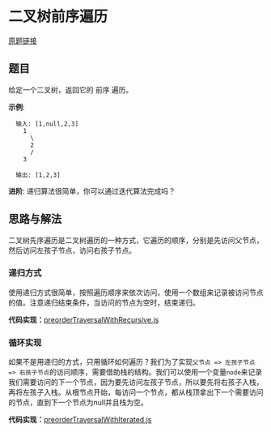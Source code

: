 # 二叉树前序遍历
[原题链接](https://leetcode-cn.com/problems/binary-tree-preorder-traversal/)

## 题目

给定一个二叉树，返回它的 前序 遍历。

**示例**:

```
  输入: [1,null,2,3]
    1
      \
      2
      /
    3

  输出: [1,2,3]
```

**进阶**: 递归算法很简单，你可以通过迭代算法完成吗？

## 思路与解法

二叉树先序遍历是二叉树遍历的一种方式，它遍历的顺序，分别是先访问父节点，然后访问左孩子节点，访问右孩子节点。

### 递归方式
使用递归方式很简单，按照遍历顺序来依次访问，使用一个数组来记录被访问节点的值。注意递归结束条件，当访问的节点为空时，结束递归。

**代码实现：**[preorderTraversalWithRecursive.js](https://github.com/xwchris/Leetcode/blob/master/%E4%BA%8C%E5%8F%89%E6%A0%91%E7%9A%84%E5%89%8D%E5%BA%8F%E9%81%8D%E5%8E%86/preorderTraversalWithRecursive.js)

### 循环实现
如果不是用递归的方式，只用循环如何遍历？我们为了实现`父节点 => 左孩子节点 => 右孩子节点`的访问顺序，需要借助栈的结构。我们可以使用一个变量`node`来记录我们需要访问的下一个节点，因为要先访问左孩子节点，所以要先将右孩子入栈，再将左孩子入栈。从根节点开始，每访问一个节点，都从栈顶拿出下一个需要访问的节点，直到下一个节点为null并且栈为空。

**代码实现：**[preorderTraversalWithIterated.js](https://github.com/xwchris/Leetcode/blob/master/%E4%BA%8C%E5%8F%89%E6%A0%91%E7%9A%84%E5%89%8D%E5%BA%8F%E9%81%8D%E5%8E%86/preorderTraversalWithIterated.js)
